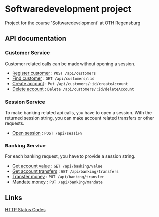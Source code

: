# Softwaredevelopment project
Project for the course 'Softwaredevelopment' at OTH Regensburg

## API documentation

### Customer Service

Customer related calls can be made without opening a session.

* [Register customer](documentation/customer/registerCustomer.md) : `POST /api/customers`
* [Find customer](documentation/customer/findCustomer.md) : `GET /api/customers/:id`
* [Create account](documentation/customer/createAccount.md) : `Put /api/customers/:id/createAccount`
* [Delete account](documentation/customer/deleteAccount.md) : `Delete /api/customers/:id/deleteAccount`


### Session Service

To make banking related api calls, you have to open a session. With the returned session string, you can make account related transfers or other requests.

* [Open session](documentation/session/openSession.md) : `POST /api/session`

### Banking Service

For each banking request, you have to provide a session string. 

* [Get account value](documentation/banking/getAccountValue.md) : `GET /api/banking/value`
* [Get account transfers](documentation/banking/getAccountTransfers.md) : `GET /api/banking/transfers`
* [Transfer money](documentation/banking/transferMoney.md) : `PUT /api/banking/transfer`
* [Mandate money](documentation/banking/mandateMoney.md) : `PUT /api/banking/mandate`


## Links
[HTTP Status Codes](https://de.wikipedia.org/wiki/HTTP-Statuscode)

